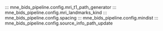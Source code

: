 ::: mne_bids_pipeline.config.mri_t1_path_generator
::: mne_bids_pipeline.config.mri_landmarks_kind
::: mne_bids_pipeline.config.spacing
::: mne_bids_pipeline.config.mindist
::: mne_bids_pipeline.config.source_info_path_update

